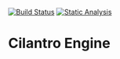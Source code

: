 [![Build Status](https://github.com/dpilawa/cilantro/workflows/build/badge.svg)](https://github.com/dpilawa/cilantro/actions?workflow=build)
[![Static Analysis](https://github.com/dpilawa/cilantro/workflows/static-analysis/badge.svg)](https://github.com/dpilawa/cilantro/actions?workflow=static-analysis)
# Cilantro Engine

